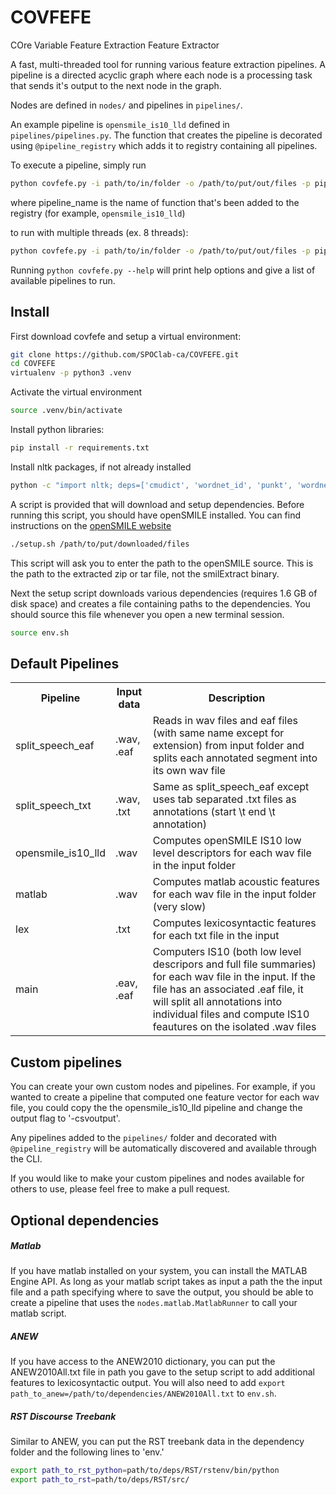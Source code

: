 # COVFEFE
COre Variable Feature Extraction Feature Extractor

A fast, multi-threaded tool for running various feature extraction pipelines. A pipeline is a directed acyclic graph 
where each node is a processing task that sends it's output to the next node in the graph.

Nodes are defined in ```nodes/``` and pipelines in ```pipelines/```.

An example pipeline is ```opensmile_is10_lld``` defined in ```pipelines/pipelines.py```. The function that creates the pipeline 
is decorated using ```@pipeline_registry``` which adds it to registry containing all pipelines.

To execute a pipeline, simply run

```bash
python covfefe.py -i path/to/in/folder -o /path/to/put/out/files -p pipeline_name
```

where pipeline_name is the name of function that's been added to the registry (for example, ```opensmile_is10_lld```)

to run with multiple threads (ex. 8 threads):
```bash
python covfefe.py -i path/to/in/folder -o /path/to/put/out/files -p pipeline_name -n 8
```

Running ```python covfefe.py --help``` will print help options and give a list of available pipelines to run.

## Install
First download covfefe and setup a virtual environment:
```bash
git clone https://github.com/SPOClab-ca/COVFEFE.git
cd COVFEFE
virtualenv -p python3 .venv
```

Activate the virtual environment
```bash
source .venv/bin/activate
```

Install python libraries:
```bash
pip install -r requirements.txt
```

Install nltk packages, if not already installed
```bash
python -c "import nltk; deps=['cmudict', 'wordnet_id', 'punkt', 'wordnet']; [nltk.download(d) for d in deps];"
```


A script is provided that will download and setup dependencies. Before running this script, you should have openSMILE
installed. You can find instructions on the [openSMILE website](https://audeering.com/technology/opensmile/)
```bash
./setup.sh /path/to/put/downloaded/files
```
This script will ask you to enter the path to the openSMILE source. This is the path to the extracted zip or tar file, 
not the smilExtract binary. 

Next the setup script downloads various dependencies (requires 1.6 GB of disk space) and creates a file containing paths
to the dependencies. You should source this file whenever you open a new terminal session.
```bash
source env.sh
```

## Default Pipelines
<table>
    <tr>
        <th>Pipeline</th>
        <th>Input data</th>
        <th>Description</th>
    </tr>
    <tr>
        <td>split_speech_eaf</td>
        <td>.wav, .eaf</td>
        <td>Reads in wav files and eaf files (with same name except for extension) from input folder and 
        splits each annotated segment into its own wav file</td>
    </tr>
    <tr>
        <td>split_speech_txt</td>
        <td>.wav, .txt</td>
        <td>Same as split_speech_eaf except uses tab separated .txt files as annotations (start \t end \t annotation)</td>
    </tr>
    <tr>
        <td>opensmile_is10_lld</td>
        <td>.wav</td>
        <td>Computes openSMILE IS10 low level descriptors for each wav file in the input folder</td>
    </tr>
    <tr>
        <td>matlab</td>
        <td>.wav</td>
        <td>Computes matlab acoustic features for each wav file in the input folder (very slow)</td>
    </tr>
    <tr>
        <td>lex</td>
        <td>.txt</td>
        <td>Computes lexicosyntactic features for each txt file in the input</td>
    </tr>
    <tr>
        <td>main</td>
        <td>.eav, .eaf</td>
        <td>Computers IS10 (both low level descripors and full file summaries) for each wav file in the input. If the 
        file has an associated .eaf file, it will split all annotations into individual files and compute IS10 feautures 
        on the isolated .wav files</td>
    </tr>
</table>
 
## Custom pipelines
You can create your own custom nodes and pipelines. For example, if you wanted to create a pipeline that computed one
feature vector for each wav file, you could copy the the opensmile_is10_lld pipeline and change the output flag to 
'-csvoutput'. 

Any pipelines added to the `pipelines/` folder and decorated with `@pipeline_registry` will be automatically discovered
and available through the CLI.

If you would like to make your custom pipelines and nodes available for others to use, please feel free to make a pull request.

## Optional dependencies

##### Matlab
If you have matlab installed on your system, you can install the MATLAB Engine API. As long as your matlab script 
takes as input a path the the input file and a path specifying where to save the output, you should be able to create
a pipeline that uses the `nodes.matlab.MatlabRunner` to call your matlab script.

##### ANEW
If you have access to the ANEW2010 dictionary, you can put the ANEW2010All.txt file in path you gave to the setup script
to add additional features to lexicosyntactic output. You will also need to add
`export path_to_anew=/path/to/dependencies/ANEW2010All.txt` to `env.sh`.

##### RST Discourse Treebank
Similar to ANEW, you can put the RST treebank data in the dependency folder and the following lines to 'env.'
```bash
export path_to_rst_python=path/to/deps/RST/rstenv/bin/python
export path_to_rst=path/to/deps/RST/src/
```





